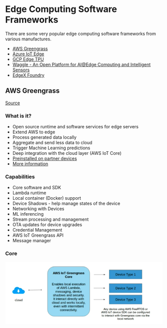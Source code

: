 # Edge Computing Software Frameworks

There are some very popular edge computing software frameworks from various manufactures.

* [AWS Greengrass](https://aws.amazon.com/greengrass/)
* [Azure IoT Edge](https://azure.microsoft.com/en-in/services/iot-edge/)
* [GCP Edge TPU](https://cloud.google.com/edge-tpu)
* [Waggle - An Open Platform for AI@Edge Computing and Intelligent Sensors](http://wa8.gl/)
* [EdgeX Foundry](https://www.edgexfoundry.org/)

## AWS Greengrass

[Source](https://aws.amazon.com/greengrass/)

### What is it?

* Open source runtime and software services for edge servers
* Extend AWS to edge
* Process generated data locally
* Aggregate and send less data to cloud
* Trigger Machine Learning predictions
* Deep integration with the cloud layer (AWS IoT Core)
* [Preinstalled on partner devices](https://devices.amazonaws.com/)
* [More information](https://aws.amazon.com/greengrass/features/)

### Capabilities

* Core software and SDK
* Lambda runtime
* Local container (Docker) support
* Device Shadows - help manage states of the device
* Networking with Devices
* ML inferencing
* Stream processing and management
* OTA updates for device upgrades
* Credential Management
* AWS IoT Greengrass API
* Message manager

### Core

![](../images/AWS-IoT-Greengrass-core.png)